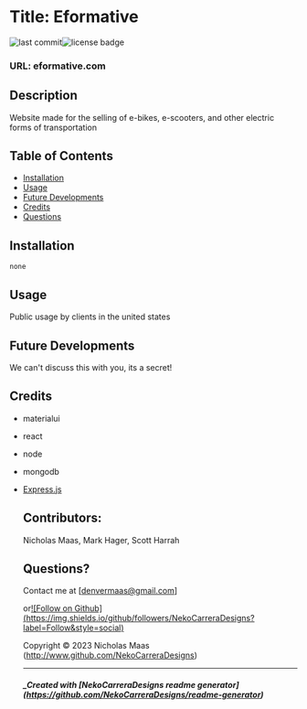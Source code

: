 # Title: Eformative

![last commit](https://img.shields.io/github/last-commit/NekoCarreraDesigns/eformative?style=flat-square)![license badge](https://img.shields.io/github/license/NekoCarreraDesigns/eformative?style=flat-square)

### URL: eformative.com

## Description

Website made for the selling of e-bikes, e-scooters, and other electric forms of transportation

## Table of Contents

- [Installation](#installation)
- [Usage](#usage)
- [Future Developments](#futureDevelopments)
- [Credits](#credits)
- [Questions](#questions)

## Installation

` none
 `

## Usage

Public usage by clients in the united states

## Future Developments

We can't discuss this with you, its a secret!

## Credits

- materialui

- react

- node

- mongodb

- [Express.js](https://www.npmjs.com/package/express)

  ## Contributors:

  Nicholas Maas, Mark Hager, Scott Harrah

  ## Questions?

  Contact me at [denvermaas@gmail.com]

  or[![Follow on Github] (https://img.shields.io/github/followers/NekoCarreraDesigns?label=Follow&style=social)](http://www.github.com/NekoCarreraDesigns)

  Copyright © 2023 Nicholas Maas (http://www.github.com/NekoCarreraDesigns)

  ***

  ##### \_Created with [NekoCarreraDesigns readme generator] (https://github.com/NekoCarreraDesigns/readme-generator)
